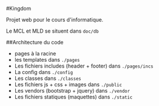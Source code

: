 #Kingdom

Projet web pour le cours d'informatique.

Le MCL et MLD se situent dans `doc/db`


##Architecture du code

- pages à la racine
- les templates dans `./pages`
- Les fichiers includes (header + footer) dans `./pages/incs`
- La config dans `./config`
- Les classes dans `./classes`
- Les fichiers js + css + images dans `./public`
- Les vendors (bootstrap + jquery) dans `./vendor`
- Les fichiers statiques (maquettes) dans `./static`